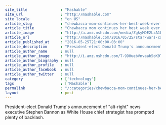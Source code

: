 ```yaml
---
site_title               : "Mashable"
site_url                 : "http://mashable.com"
site_locale              : "en_US"
article_slug             : "chewbacca-mom-continues-her-best-week-ever-at-lucasfilm-hq"
article_title            : "Chewbacca mom continues her best week ever at Lucasfilm HQ"
article_image            : "http://a.amz.mshcdn.com/media/ZgkyMDE2LzA1LzI1L2JiLzEwOGU4MGQxMTIzLmM2NGE5LmpwZwpwCXRodW1iCTEyMDB4NjMwCmUJanBn/dd97e64d/ebb/108e80d1123541aaab905029d389d806.jpg"
article_url              : "http://mashable.com/2016/05/25/star-wars-candace/"
article_published_at     : "2016-05-25T21:00:00-03:00"
article_description      : "President-elect Donald Trump's announcement of 'alt-right' news executive Stephen Bannon as White House chief strategist has prompted plenty of backlash."
article_author_name      : null
article_author_image     : "http://i.amz.mshcdn.com/T-9DHuebVnvaab5oK9TKH35GR58=/90x90/2016%2F10%2F18%2F6f%2F2016101865slbw.6b8ca.6b5d9.jpg"
article_author_biography : null
article_author_profile   : null
article_author_facebook  : null
article_author_twitter   : null
category                 : ['technology']
tags                     : ['Mashable']
permalink                : "/:categories/chewbacca-mom-continues-her-best-week-ever-at-lucasfilm-hq/"
layout                   : post
---
```


President-elect Donald Trump's announcement of "alt-right" news executive Stephen Bannon as White House chief strategist has prompted plenty of backlash.
